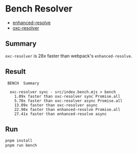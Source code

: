 # Bench Resolver

* [enhanced-resolve](https://www.npmjs.com/package/enhanced-resolve)
* [oxc-resolver](https://www.npmjs.com/package/oxc-resolver)

## Summary

`oxc-resolver` is 28x faster than webpack's `enhanced-resolve`.

## Result

```
 BENCH  Summary

  oxc-resolver sync - src/index.bench.mjs > bench
    1.09x faster than oxc-resolver sync Promise.all
    5.70x faster than oxc-resolver async Promise.all
    13.09x faster than oxc-resolver async
    22.90x faster than enhanced-resolve Promise.all
    27.41x faster than enhanced-resolve async
```

## Run

```bash
pnpm install
pnpm run bench
```
